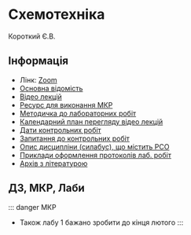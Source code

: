 # Схемотехніка

Короткий Є.В.

##  Інформація

* Лінк: [Zoom](https://us02web.zoom.us/j/6135055400)
* [Основна відомість](http://tiny.cc/bv14vz)
* [Відео лекцій](http://tiny.cc/nv14vz)
* [Ресурс для виконання МКР](https://courses.itarts.org/courses/course-v1:KPI+6.002x+2020_T1/)
* [Методичка до лабораторних робіт](http://tiny.cc/sv14vz)
* [Календарний план перегляду відео лекцій](http://tiny.cc/yv14vz)
* [Дати контрольних робіт](http://tiny.cc/0w14vz)
* [Запитання до контрольних робіт](http://tiny.cc/wv14vz)
* [Опис дисципліни (силабус), що містить РСО](http://tiny.cc/fv14vz)
* [Приклади оформлення протоколів лаб. робіт](http://tiny.cc/bw14vz)
* [Архів з літературою](http://tiny.cc/iv14vz )

## ДЗ, МКР, Лаби

::: danger МКР
* Також лабу 1 бажано зробити до кінця лютого
:::